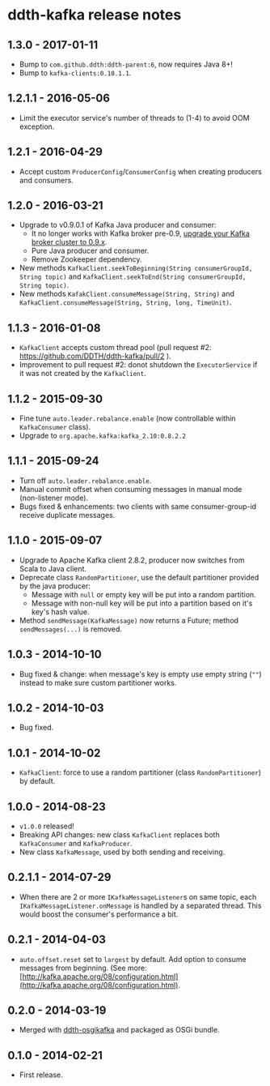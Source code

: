ddth-kafka release notes
========================

1.3.0 - 2017-01-11
------------------

- Bump to `com.github.ddth:ddth-parent:6`, now requires Java 8+!
- Bump to `kafka-clients:0.10.1.1`.


1.2.1.1 - 2016-05-06
--------------------

- Limit the executor service's number of threads to (1-4) to avoid OOM exception.


1.2.1 - 2016-04-29
------------------

- Accept custom `ProducerConfig`/`ConsumerConfig` when creating producers and consumers.


1.2.0 - 2016-03-21
------------------

- Upgrade to v0.9.0.1 of Kafka Java producer and consumer:
  - It no longer works with Kafka broker pre-0.9, [upgrade your Kafka broker cluster to 0.9.x](http://kafka.apache.org/documentation.html#upgrade).
  - Pure Java producer and consumer.
  - Remove Zookeeper dependency.
- New methods `KafkaClient.seekToBeginning(String consumerGroupId, String topic)` and `KafkaClient.seekToEnd(String consumerGroupId, String topic)`.
- New methods `KafakClient.consumeMessage(String, String)` and `KafkaClient.consumeMessage(String, String, long, TimeUnit)`.


1.1.3 - 2016-01-08
------------------

- `KafkaClient` accepts custom thread pool (pull request #2: https://github.com/DDTH/ddth-kafka/pull/2 ).
- Improvement to pull request #2: donot shutdown the `ExecutorService` if it was not created by the `KafkaClient`.


1.1.2 - 2015-09-30
------------------

- Fine tune `auto.leader.rebalance.enable` (now controllable within `KafkaConsumer` class).
- Upgrade to `org.apache.kafka:kafka_2.10:0.8.2.2`


1.1.1 - 2015-09-24
------------------

- Turn off `auto.leader.rebalance.enable`.
- Manual commit offset when consuming messages in manual mode (non-listener mode).
- Bugs fixed & enhancements: two clients with same consumer-group-id receive duplicate messages.


1.1.0 - 2015-09-07
------------------

- Upgrade to Apache Kafka client 2.8.2, producer now switches from Scala to Java client.
- Deprecate class `RandomPartitioner`, use the default partitioner provided by the java producer: 
  - Message with `null` or empty key will be put into a random partition.
  - Message with non-null key will be put into a partition based on it's key's hash value.
- Method `sendMessage(KafkaMessage)` now returns a Future<KafkaMessage>; method `sendMessages(...)` is removed.


1.0.3 - 2014-10-10
------------------

- Bug fixed & change: when message's key is empty use empty string (`""`) instead to make sure custom partitioner works.


1.0.2 - 2014-10-03
------------------

- Bug fixed.


1.0.1 - 2014-10-02
------------------

- `KafkaClient`: force to use a random partitioner (class `RandomPartitioner`) by default.


1.0.0 - 2014-08-23
------------------

- `v1.0.0` released!
- Breaking API changes: new class `KafkaClient` replaces both `KafkaConsumer` and `KafkaProducer`.
- New class `KafkaMessage`, used by both sending and receiving.


0.2.1.1 - 2014-07-29
--------------------

- When there are 2 or more `IKafkaMessageListener`s on same topic, each `IKafkaMessageListener.onMessage` is handled by a separated thread. This would boost the consumer's performance a bit. 


0.2.1 - 2014-04-03
------------------

- `auto.offset.reset` set to `largest` by default. Add option to consume messages from beginning. (See more: [http://kafka.apache.org/08/configuration.html](http://kafka.apache.org/08/configuration.html).


0.2.0 - 2014-03-19
------------------

- Merged with [ddth-osgikafka](https://github.com/DDTH/ddth-osgikafka) and packaged as OSGi bundle.


0.1.0 - 2014-02-21
------------------

- First release.
